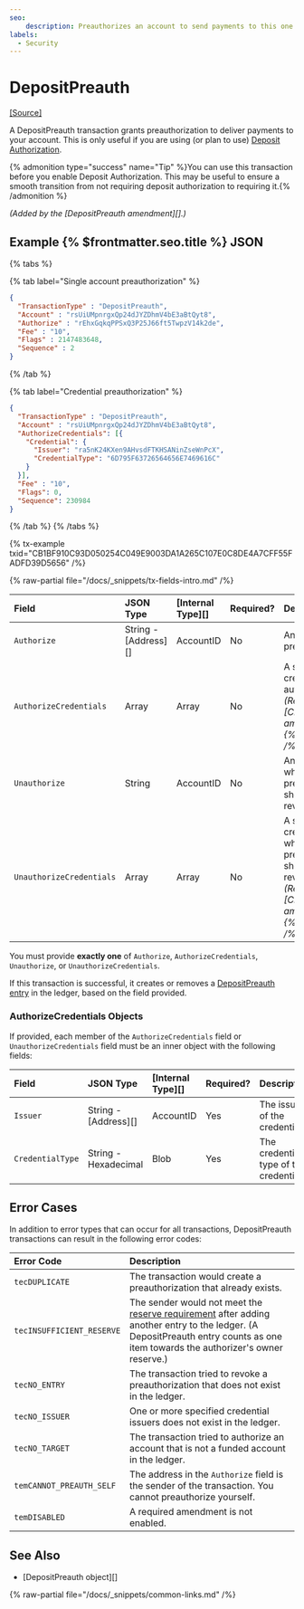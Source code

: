 ```yaml
---
seo:
    description: Preauthorizes an account to send payments to this one.
labels:
  - Security
---
```

# DepositPreauth
[[Source]](https://github.com/XRPLF/rippled/blob/master/src/xrpld/app/tx/detail/DepositPreauth.cpp "Source")

A DepositPreauth transaction grants preauthorization to deliver payments to your account. This is only useful if you are using (or plan to use) [Deposit Authorization](../../../../concepts/accounts/depositauth.md).

{% admonition type="success" name="Tip" %}You can use this transaction before you enable Deposit Authorization. This may be useful to ensure a smooth transition from not requiring deposit authorization to requiring it.{% /admonition %}

_(Added by the [DepositPreauth amendment][].)_

## Example {% $frontmatter.seo.title %} JSON

{% tabs %}

{% tab label="Single account preauthorization" %}
```json
{
  "TransactionType" : "DepositPreauth",
  "Account" : "rsUiUMpnrgxQp24dJYZDhmV4bE3aBtQyt8",
  "Authorize" : "rEhxGqkqPPSxQ3P25J66ft5TwpzV14k2de",
  "Fee" : "10",
  "Flags" : 2147483648,
  "Sequence" : 2
}
```
{% /tab %}

{% tab label="Credential preauthorization" %}
```json
{
  "TransactionType" : "DepositPreauth",
  "Account" : "rsUiUMpnrgxQp24dJYZDhmV4bE3aBtQyt8",
  "AuthorizeCredentials": [{
    "Credential": {
      "Issuer": "ra5nK24KXen9AHvsdFTKHSANinZseWnPcX",
      "CredentialType": "6D795F63726564656E7469616C"
    }
  }],
  "Fee" : "10",
  "Flags": 0,
  "Sequence": 230984
}
```
{% /tab %}
{% /tabs %}

{% tx-example txid="CB1BF910C93D050254C049E9003DA1A265C107E0C8DE4A7CFF55FADFD39D5656" /%}


{% raw-partial file="/docs/_snippets/tx-fields-intro.md" /%}

| Field                    | JSON Type            | [Internal Type][] | Required? | Description |
|:-------------------------|:---------------------|:------------------|:----------|:------------|
| `Authorize`              | String - [Address][] | AccountID         | No        | An account to preauthorize. |
| `AuthorizeCredentials`   | Array                | Array             | No        | A set of credentials to authorize. _(Requires the [Credentials amendment][]. {% not-enabled /%})_ |
| `Unauthorize`            | String               | AccountID         | No        | An account whose preauthorization should be revoked. |
| `UnauthorizeCredentials` | Array                | Array             | No        | A set of credentials whose preauthorization should be revoked. _(Requires the [Credentials amendment][]. {% not-enabled /%})_ |

You must provide **exactly one** of `Authorize`, `AuthorizeCredentials`, `Unauthorize`, or `UnauthorizeCredentials`.

If this transaction is successful, it creates or removes a [DepositPreauth entry](../../ledger-data/ledger-entry-types/depositpreauth.md) in the ledger, based on the field provided.


### AuthorizeCredentials Objects

If provided, each member of the `AuthorizeCredentials` field or `UnauthorizeCredentials` field must be an inner object with the following fields:

| Field            | JSON Type            | [Internal Type][] | Required? | Description |
|:-----------------|:---------------------|:------------------|:----------|:------------|
| `Issuer`         | String - [Address][] | AccountID         | Yes       | The issuer of the credential. |
| `CredentialType` | String - Hexadecimal | Blob              | Yes       | The credential type of the credential. |

## Error Cases

In addition to error types that can occur for all transactions, DepositPreauth transactions can result in the following error codes:

| Error Code                | Description |
|:--------------------------|:------------|
| `tecDUPLICATE`            | The transaction would create a preauthorization that already exists. |
| `tecINSUFFICIENT_RESERVE` | The sender would not meet the [reserve requirement](../../../../concepts/accounts/reserves.md) after adding another entry to the ledger. (A DepositPreauth entry counts as one item towards the authorizer's owner reserve.) |
| `tecNO_ENTRY`             | The transaction tried to revoke a preauthorization that does not exist in the ledger. |
| `tecNO_ISSUER`            | One or more specified credential issuers does not exist in the ledger. |
| `tecNO_TARGET`            | The transaction tried to authorize an account that is not a funded account in the ledger. |
| `temCANNOT_PREAUTH_SELF`  | The address in the `Authorize` field is the sender of the transaction. You cannot preauthorize yourself. |
| `temDISABLED`             | A required amendment is not enabled. |

## See Also

- [DepositPreauth object][]

{% raw-partial file="/docs/_snippets/common-links.md" /%}
